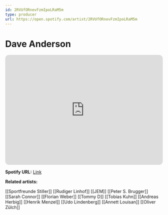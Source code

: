 ```yaml
---
id: 2RVUfORnevFzmIpoLRaM5m
type: producer
url: https://open.spotify.com/artist/2RVUfORnevFzmIpoLRaM5m
---
```

# Dave Anderson

<iframe style="border-radius:12px" src="https://open.spotify.com/embed/artist/2RVUfORnevFzmIpoLRaM5m" width="100%" height="352" frameBorder="0" allowfullscreen="" allow="autoplay; clipboard-write; encrypted-media; fullscreen; picture-in-picture" loading="lazy"></iframe>

**Spotify URL:** [Link](https://open.spotify.com/artist/2RVUfORnevFzmIpoLRaM5m)

**Related artists:**

[[Sportfreunde Stiller]]
[[Rudiger Linhof]]
[[JEM]]
[[Peter S. Brugger]]
[[Sarah Connor]]
[[Florian Weber]]
[[Tommy D]]
[[Tobias Kuhn]]
[[Andreas Herbig]]
[[Henrik Menzel]]
[[Udo Lindenberg]]
[[Annett Louisan]]
[[Oliver Zülch]]
